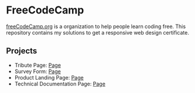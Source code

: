 # FreeCodeCamp
[freeCodeCamp.org](https://www.freecodecamp.org/)  is a organization to help people learn coding free. This repository contains my solutions to get a responsive web design certificate. 


## Projects
* Tribute Page: [Page](https://keskinevren.github.io/responsive-web-design-FCC/tribute-page/)
* Survey Form: [Page](https://keskinevren.github.io/responsive-web-design-FCC/survey-form/)
* Product Landing Page: [Page](https://keskinevren.github.io/responsive-web-design-FCC/product-landing-page/)
* Technical Documentation Page: [Page](https://keskinevren.github.io/responsive-web-design-FCC/technical-documentation-page/)
